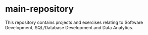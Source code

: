 # main-repository
This repository contains projects and exercises relating to Software Development, SQL/Database Development and Data Analytics.
